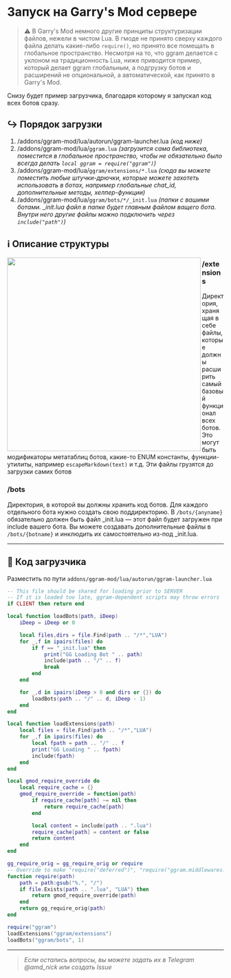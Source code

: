 # Запуск на Garry's Mod сервере

> ⚠️ В Garry's Mod немного другие принципы структуризации файлов, нежели в чистом Lua. В гмоде не принято сверху каждого файла делать какие-либо `require()`, но принято все помещать в глобальное пространство. Несмотря на то, что ggram делается с уклоном на традиционность Lua, ниже приводится пример, который делает ggram глобальным, а подгрузку ботов и расширений не опциональной, а автоматической, как принято в Garry's Mod.

Снизу будет пример загрузчика, благодаря которому я запускал код всех ботов сразу.

## ↪️ Порядок загрузки

1. /addons/ggram-mod/lua/autorun/ggram-launcher.lua _(код ниже)_
2. /addons/ggram-mod/lua/`ggram.lua` _(загрузится сама библиотека, поместится в глобальное пространство, чтобы не обязательно было всегда делать `local ggram = require("ggram")`)_
3. /addons/ggram-mod/lua/`ggram/extensions/*.lua` _(сюда вы можете поместить любые штучки-дрючки, которые можете захотеть использовать в ботах, например глобальные chat_id, дополнительные методы, хелпер-функции)_
4. /addons/ggram-mod/lua/`ggram/bots/*/_init.lua` _(папки с вашими ботами. \_init.lua файл в папке будет главным файлом ващего бота. Внутри него другие файлы можно подключить через `include("path")`)_

## ℹ️ Описание структуры

<img align="left" width="450" src="https://file.def.pm/iAllq439.jpg">

### /extensions
Директория, хранящая в себе файлы, которые должны расширить самый базовый функционал всех ботов. Это могут быть модификаторы метатаблиц ботов, какие-то ENUM константы, функции-утилиты, например `escapeMarkdown(text)` и т.д. Эти файлы грузятся до загрузки самих ботов

### /bots
Директория, в которой вы должны хранить код ботов. Для каждого отдельного бота нужно создать свою поддиректорию. В `/bots/{anyname}` обязательно должен быть файл \_init.lua — этот файл будет загружен при include вашего бота. Вы можете создавать дополнительные файлы в `/bots/{botname}` и инклюдить их самостоятельно из-под \_init.lua.

---


## 🤖 Код загрузчика

Разместить по пути `addons/ggram-mod/lua/autorun/ggram-launcher.lua`

```lua
-- This file should be shared for loading prior to SERVER
-- If it is loaded too late, ggram-dependent scripts may throw errors
if CLIENT then return end

local function loadBots(path, iDeep)
	iDeep = iDeep or 0

	local files,dirs = file.Find(path .. "/*","LUA")
	for _,f in ipairs(files) do
		if f == "_init.lua" then
			print("GG Loading Bot " .. path)
			include(path .. "/" .. f)
			break
		end
	end

	for _,d in ipairs(iDeep > 0 and dirs or {}) do
		loadBots(path .. "/" .. d, iDeep - 1)
	end
end

local function loadExtensions(path)
	local files = file.Find(path .. "/*","LUA")
	for _,f in ipairs(files) do
		local fpath = path .. "/" .. f
		print("GG Loading " .. fpath)
		include(fpath)
	end
end

local gmod_require_override do
	local require_cache = {}
	gmod_require_override = function(path)
		if require_cache[path] ~= nil then
			return require_cache[path]
		end

		local content = include(path .. ".lua")
		require_cache[path] = content or false
		return content
	end
end

gg_require_orig = gg_require_orig or require
-- Override to make "require("deferred")", "require("ggram.middlewares.name")", etc. work.
function require(path)
	path = path:gsub("%.", "/")
	if file.Exists(path .. ".lua", "LUA") then
		return gmod_require_override(path)
	end
	return gg_require_orig(path)
end

require("ggram")
loadExtensions("ggram/extensions")
loadBots("ggram/bots", 1)
```

---

> _Если остались вопросы, вы можете задать их в Telegram @amd_nick или создать Issue_
